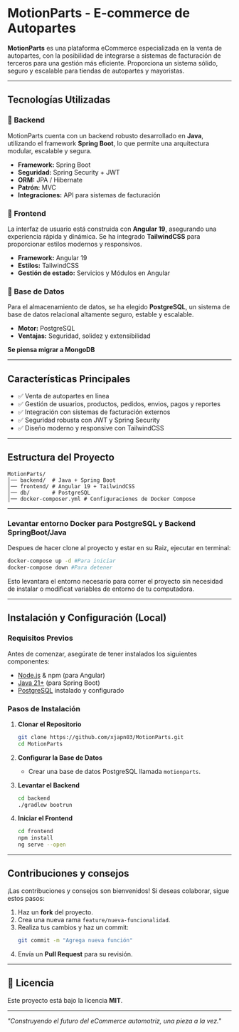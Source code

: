 # MotionParts - E-commerce de Autopartes

**MotionParts** es una plataforma eCommerce especializada en la venta de autopartes, con la posibilidad de integrarse a sistemas de facturación de terceros para una gestión más eficiente. Proporciona un sistema sólido, seguro y escalable para tiendas de autopartes y mayoristas.

---

## Tecnologías Utilizadas

### 📌 Backend 
MotionParts cuenta con un backend robusto desarrollado en **Java**, utilizando el framework **Spring Boot**, lo que permite una arquitectura modular, escalable y segura.

- **Framework:** Spring Boot
- **Seguridad:** Spring Security + JWT
- **ORM:** JPA / Hibernate
- **Patrón:** MVC
- **Integraciones:** API para sistemas de facturación


### 📌 Frontend
La interfaz de usuario está construida con **Angular 19**, asegurando una experiencia rápida y dinámica. Se ha integrado **TailwindCSS** para proporcionar estilos modernos y responsivos.

- **Framework:** Angular 19
- **Estilos:** TailwindCSS
- **Gestión de estado:** Servicios y Módulos en Angular

### 📌 Base de Datos
Para el almacenamiento de datos, se ha elegido **PostgreSQL**, un sistema de base de datos relacional altamente seguro, estable y escalable.

- **Motor:** PostgreSQL
- **Ventajas:** Seguridad, solidez y extensibilidad


**Se piensa migrar a MongoDB**

---

## Características Principales

- ✅ Venta de autopartes en línea
- ✅ Gestión de usuarios, productos, pedidos, envios, pagos y reportes
- ✅ Integración con sistemas de facturación externos
- ✅ Seguridad robusta con JWT y Spring Security
- ✅ Diseño moderno y responsive con TailwindCSS

---

## Estructura del Proyecto
```plaintext
MotionParts/
│── backend/  # Java + Spring Boot
│── frontend/ # Angular 19 + TailwindCSS
│── db/       # PostgreSQL
│── docker-composer.yml # Configuraciones de Docker Compose
```
---

### Levantar entorno Docker para PostgreSQL y Backend SpringBoot/Java
Despues de hacer clone al proyecto y estar en su Raiz, ejecutar en terminal:

```sh
docker-compose up -d #Para iniciar
docker-compose down #Para detener 
```

Esto levantara el entorno necesario para correr el proyecto sin necesidad de instalar o modificat variables de entorno de tu computadora.

---

## Instalación y Configuración (Local)

### Requisitos Previos
Antes de comenzar, asegúrate de tener instalados los siguientes componentes:
- [Node.js](https://nodejs.org/) & npm (para Angular)
- [Java 21+](https://www.oracle.com/java/technologies/javase-jdk21-downloads.html) (para Spring Boot)
- [PostgreSQL](https://www.postgresql.org/) instalado y configurado

### Pasos de Instalación
1. **Clonar el Repositorio**
   ```sh
   git clone https://github.com/xjapn03/MotionParts.git
   cd MotionParts
   ```

2. **Configurar la Base de Datos**
   - Crear una base de datos PostgreSQL llamada `motionparts`.

3. **Levantar el Backend**
   ```sh
   cd backend
   ./gradlew bootrun
   ```

4. **Iniciar el Frontend**
   ```sh
   cd frontend
   npm install
   ng serve --open
   ```

---

## Contribuciones y consejos
¡Las contribuciones y consejos son bienvenidos! Si deseas colaborar, sigue estos pasos:

1. Haz un **fork** del proyecto.
2. Crea una nueva rama `feature/nueva-funcionalidad`.
3. Realiza tus cambios y haz un commit:
   ```sh
   git commit -m "Agrega nueva función"
   ```
4. Envía un **Pull Request** para su revisión.

---

## 📄 Licencia
Este proyecto está bajo la licencia **MIT**.

---

*"Construyendo el futuro del eCommerce automotriz, una pieza a la vez."* 